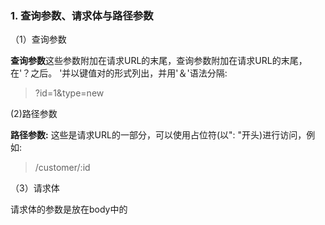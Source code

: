 ### 1. 查询参数、请求体与路径参数

（1）查询参数

**查询参数**这些参数附加在请求URL的末尾，查询参数附加在请求URL的末尾，在'？之后。 '并以键值对的形式列出，并用'＆'语法分隔:

> ?id=1&type=new

(2)路径参数

**路径参数:** 这些是请求URL的一部分，可以使用占位符(以": "开头)进行访问，例如:

> /customer/:id

（3）请求体

请求体的参数是放在body中的


